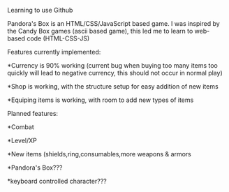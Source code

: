 Learning to use Github

Pandora's Box is an HTML/CSS/JavaScript based game. 
I was inspired by the Candy Box games (ascii based game), this led me to learn to web-based code (HTML-CSS-JS)
 
 
 
 
Features currently implemented:

*Currency is 90% working (current bug when buying too many items too quickly will lead to negative currency, this should not occur in normal play)

*Shop is working, with the structure setup for easy addition of new items

*Equiping items is working, with room to add new types of items
 
 
 
 
Planned features:
 
*Combat
 
*Level/XP
 
*New items (shields,ring,consumables,more weapons & armors
 
*Pandora's Box???
 
*keyboard controlled character???
